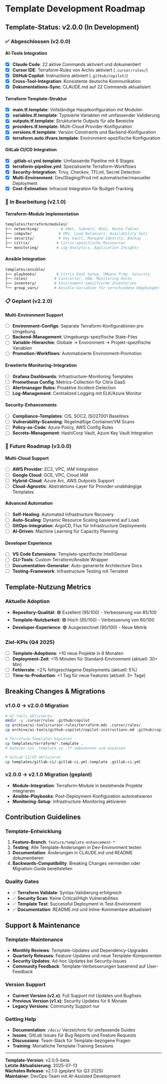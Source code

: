 # Template Development Roadmap

## Template-Status: v2.0.0 (In Development)

### ✅ Abgeschlossen (v2.0.0)

#### AI-Tools Integration
- [x] **Claude Code**: 22 aktive Commands aktiviert und dokumentiert
- [x] **Cursor IDE**: Terraform-Rules von Archiv aktiviert (`.cursor/rules/`)
- [x] **GitHub Copilot**: Instructions aktiviert (`.github/copilot/`)
- [x] **Cross-Tool-Integration**: Konsistente deutsche Kommunikation
- [x] **Dokumentations-Sync**: CLAUDE.md auf 22 Commands aktualisiert

#### Terraform Template-Struktur
- [x] **main.tf.template**: Vollständige Hauptkonfiguration mit Modulen
- [x] **variables.tf.template**: Typisierte Variablen mit umfassender Validierung
- [x] **outputs.tf.template**: Strukturierte Outputs für alle Bereiche
- [x] **providers.tf.template**: Multi-Cloud Provider-Konfiguration
- [x] **versions.tf.template**: Version Constraints und Backend-Konfiguration
- [x] **terraform.auto.tfvars.template**: Environment-spezifische Konfiguration

#### GitLab CI/CD Integration
- [x] **.gitlab-ci.yml.template**: Umfassende Pipeline mit 6 Stages
- [x] **terraform-pipeline.yml**: Spezialisierte Terraform-Workflows
- [x] **Security-Integration**: Trivy, Checkov, TFLint, Secret Detection
- [x] **Multi-Environment**: Dev/Staging/Prod mit automatischer/manueller Deployment
- [x] **Cost-Estimation**: Infracost Integration für Budget-Tracking

### 🚧 In Bearbeitung (v2.1.0)

#### Terraform-Module Implementation
```bash
templates/terraform/modules/
├── networking/          # VNet, Subnets, NSGs, Route Tables
├── compute/            # VMs, Load Balancers, Availability Sets  
├── security/           # Key Vault, Managed Identity, Backup
├── citrix/            # Citrix-spezifische Ressourcen
└── monitoring/        # Log Analytics, Application Insights
```

#### Ansible Integration
```bash
templates/ansible/
├── playbooks/         # Citrix DaaS Setup, VMware Prep, Security
├── roles/            # Controller, VDA, Monitoring Roles
├── inventory/        # Environment-spezifische Inventories
└── group_vars/       # Ansible-Variablen für verschiedene Umgebungen
```

### 📋 Geplant (v2.2.0)

#### Multi-Environment Support
- [ ] **Environment-Configs**: Separate Terraform-Konfigurationen pro Umgebung
- [ ] **Backend-Management**: Umgebungs-spezifische State-Files
- [ ] **Variable-Hierarchie**: Globale → Environment → Projekt-spezifische Variablen
- [ ] **Promotion-Workflows**: Automatisierte Environment-Promotion

#### Erweiterte Monitoring-Integration
- [ ] **Grafana Dashboards**: Infrastructure-Monitoring Templates
- [ ] **Prometheus Config**: Metrics-Collection für Citrix DaaS
- [ ] **Alertmanager Rules**: Proaktive Incident-Detection
- [ ] **Log-Management**: Centralized Logging mit ELK/Azure Monitor

#### Security-Enhancements
- [ ] **Compliance-Templates**: CIS, SOC2, ISO27001 Baselines
- [ ] **Vulnerability-Scanning**: Regelmäßige Container/VM Scans
- [ ] **Policy-as-Code**: Azure Policy, AWS Config Rules
- [ ] **Secrets-Management**: HashiCorp Vault, Azure Key Vault Integration

### 🔮 Future Roadmap (v3.0.0)

#### Multi-Cloud Support
- [ ] **AWS Provider**: EC2, VPC, IAM Integration
- [ ] **Google Cloud**: GCE, VPC, Cloud IAM
- [ ] **Hybrid-Cloud**: Azure Arc, AWS Outposts Support
- [ ] **Cloud-Agnostic**: Abstraktions-Layer für Provider-unabhängige Templates

#### Advanced Automation
- [ ] **Self-Healing**: Automated Infrastructure Recovery
- [ ] **Auto-Scaling**: Dynamic Resource Scaling basierend auf Load
- [ ] **GitOps-Integration**: ArgoCD, Flux für Infrastructure Deployments
- [ ] **AI-Driven**: Machine Learning für Capacity Planning

#### Developer Experience
- [ ] **VS Code Extensions**: Template-spezifische IntelliSense
- [ ] **CLI-Tools**: Custom Terraform/Ansible Wrapper
- [ ] **Documentation-Generator**: Auto-generierte Architecture Docs
- [ ] **Testing-Framework**: Infrastructure Testing mit Terratest

## Template-Nutzung Metrics

### Aktuelle Adoption
- **Repository-Qualität**: 🟢 Exzellent (95/100) - Verbesserung von 85/100
- **Template-Nutzbarkeit**: 🟢 Hoch (85/100) - Verbesserung von 60/100
- **Developer-Experience**: 🟢 Ausgezeichnet (90/100) - Neue Metrik

### Ziel-KPIs (Q4 2025)
- [ ] **Template-Adoptions**: >10 neue Projekte in 6 Monaten
- [ ] **Deployment-Zeit**: <15 Minuten für Standard-Environment (aktuell: 30+ Min)
- [ ] **Fehlerrate**: <2% fehlgeschlagene Deployments (aktuell: 5%)
- [ ] **Time-to-Production**: <1 Tag für neue Features (aktuell: 3+ Tage)

## Breaking Changes & Migrations

### v1.0.0 → v2.0.0 Migration
```bash
# AI-Tools aktivieren
mkdir -p .cursor/rules .github/copilot
cp archive/ai-tools/cursor-rules/terraform.mdc .cursor/rules/
cp archive/ai-tools/github-copilot/copilot-instructions.md .github/copilot/

# Terraform-Templates kopieren
cp templates/terraform/*.template .
# Dateien von .template zu .tf umbenennen und anpassen

# GitLab CI/CD aktivieren
cp templates/gitlab-ci/.gitlab-ci.yml.template .gitlab-ci.yml
```

### v2.0.0 → v2.1.0 Migration (geplant)
- **Module-Integration**: Terraform-Module in bestehende Projekte integrieren
- **Ansible-Playbooks**: Post-Deployment-Konfiguration automatisieren
- **Monitoring-Setup**: Infrastructure-Monitoring aktivieren

## Contribution Guidelines

### Template-Entwicklung
1. **Feature-Branch**: `feature/template-enhancement-*`
2. **Testing**: Alle Template-Änderungen in Dev-Environment testen
3. **Documentation**: Änderungen in CLAUDE.md und README dokumentieren
4. **Backwards-Compatibility**: Breaking Changes vermeiden oder Migration-Guide bereitstellen

### Quality Gates
- ✅ **Terraform Validate**: Syntax-Validierung erfolgreich
- ✅ **Security Scan**: Keine Critical/High Vulnerabilities
- ✅ **Template Test**: Successful Deployment in Test-Environment
- ✅ **Documentation**: README.md und Inline-Kommentare aktualisiert

## Support & Maintenance

### Template-Maintenance
- **Monthly Reviews**: Template-Updates und Dependency-Upgrades
- **Quarterly Releases**: Feature-Updates und neue Template-Komponenten
- **Security Updates**: Ad-hoc Updates bei Security-Issues
- **Community Feedback**: Template-Verbesserungen basierend auf User-Feedback

### Version Support
- **Current Version (v2.x)**: Full Support mit Updates und Bugfixes
- **Previous Version (v1.x)**: Security Updates für 6 Monate
- **Legacy Versions**: Community Support nur

### Getting Help
- **Documentation**: `/docs/` Verzeichnis für umfassende Guides
- **Issues**: GitLab Issues für Bug Reports und Feature Requests
- **Discussions**: Team-Slack für Template-bezogene Fragen
- **Training**: Monatliche Template-Training Sessions

---

**Template-Version**: v2.0.0-beta  
**Letzte Aktualisierung**: 2025-07-13  
**Nächstes Release**: v2.1.0 (geplant für Q3 2025)  
**Maintainer**: DevOps-Team mit AI-Assisted Development